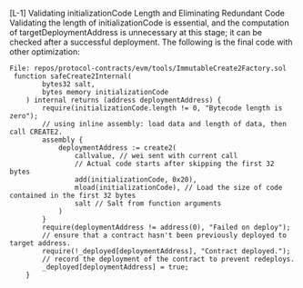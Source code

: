 [L-1] Validating initializationCode Length and Eliminating Redundant Code
Validating the length of initializationCode is essential, and the computation of targetDeploymentAddress is unnecessary at this stage; it can be checked after a successful deployment. The following is the final code with other optimization:
```solidity
File: repos/protocol-contracts/evm/tools/ImmutableCreate2Factory.sol
 function safeCreate2Internal(
        bytes32 salt,
        bytes memory initializationCode
    ) internal returns (address deploymentAddress) {
        require(initializationCode.length != 0, "Bytecode length is zero");
        // using inline assembly: load data and length of data, then call CREATE2.
        assembly {
            deploymentAddress := create2(
                callvalue, // wei sent with current call
                // Actual code starts after skipping the first 32 bytes
                add(initializationCode, 0x20),
                mload(initializationCode), // Load the size of code contained in the first 32 bytes
                salt // Salt from function arguments
            )
        }
        require(deploymentAddress != address(0), "Failed on deploy");
        // ensure that a contract hasn't been previously deployed to target address.
        require(!_deployed[deploymentAddress], "Contract deployed.");
        // record the deployment of the contract to prevent redeploys.
        _deployed[deploymentAddress] = true;
    }

```